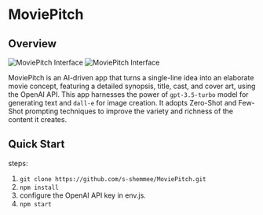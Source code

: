 # MoviePitch

## Overview

![MoviePitch Interface](images/interface01.png)
![MoviePitch Interface](images/interface02.png)

MoviePitch is an AI-driven app that turns a single-line idea into an elaborate movie concept, featuring a detailed synopsis, title, cast, and cover art, using the OpenAI API. This app harnesses the power of `gpt-3.5-turbo` model for generating text and `dall-e` for image creation. It adopts Zero-Shot and Few-Shot prompting techniques to improve the variety and richness of the content it creates.


## Quick Start

steps:

1. `git clone https://github.com/s-shemmee/MoviePitch.git`
2. `npm install`
3. configure the OpenAI API key in env.js.
4. `npm start`
